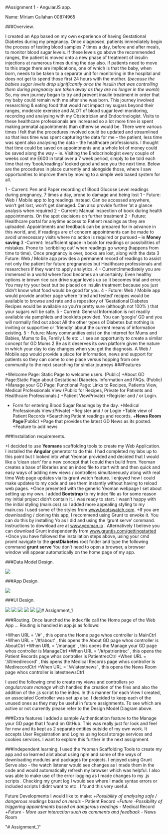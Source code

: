 ﻿#Assignment 1 - AngularJS app.

Name: Miriam Callahan 00874965

###Overview.

I created an App based on my own experience of having Gestational Diabetes during my pregnancy. Once diagnosed, patients immediately begin the process of testing blood samples 7 times a day, before and after meals,  to monitor blood sugar levels. If these levels go above the recommended ranges, the patient is moved onto a new phase of treatment of insulin injections at numerous times during the day also. If patients need to move to this stage there are implications, one of which is that the baby, when born, needs to be taken to a separate unit for monitoring in the hospital and does not get to spend those first 24 hours with the mother. (*because the babies sugar levels drop significantly once the insulin that was controlling them during pregnancy are taken away as they are no longer in the womb*) So, my own journey began to try and prevent insulin treatment in order that my baby could remain with me after she was born.
This journey involved researching & eating food that would not impact my sugars beyond their ranges, moderate exercise and ALOT of blood sugar level monitoring, recording and analysing with my Obstetrician and Endocrinologist. Visits to these healthcare professionals are increased so a lot more time is spent making prenatal appointments than otherwise would be. There were various times I felt that the procedures involved could be updated and streamlined so that less time was spent capturing the data for me – the patient, less time was spent also analysing the data – the healthcare professionals. I thought that time could be saved on appointments and a whole lot of money could be saved along the way – ie. Visiting the Endocrinologist every couple of weeks cost me E600 in total over a 7 week period, simply to be told each time that my ‘book/readings’ looked good and see you the next time. Below are the procedures in place currently and alongside those, where I saw opportunities to improve them by moving to a simple web based system for all. 

1 - Current: Pen and Paper recording of Blood Glucose Level readings during pregnancy, 7 times a day, prone to damage and being lost
1 - Future:  Web / Mobile app to log readings instead. Can be accessed anywhere, won’t get lost, won’t get damaged. Can also provide further ‘at a glance analysis when required
2 - Current: Manual inspection of book during health appointments. On the spot decisions on further treatment 
2 - Future: Healthcare portal for anytime access to Patient readings as they are uploaded. Appointments and feedback can be prepared for in advance in this world, and, if readings are of concern appointments can be made to avoid unnecessary visits where no action is required or pursued – ie **Money saving**
3 -Current: Insufficient space in book for readings or possibilities of mistakes. Prone to ‘scribbling out’ when readings go wrong (happens from time to time). Once pregnancy is over, books are lost, along with the data 
3 Future: Web / Mobile app provides a permanent record of readings to assist not only the patient for future pregnancies but Healthcare professionals and researchers if they want to apply analytics. 
4 - Current:Immediately you are immersed in a world where food becomes an uncertainty. Even healthy options ie brown rice can drive sugar levels up so it becomes trial and error. You may try your best but be placed on insulin treatment because you just didn’t know what food would be good for you. 
4 - Future: Web / Mobile app would provide another page where ‘tried and tested’ recipes would be available to browse and rate and a repository of ‘Gestational Diabetes Recipes would be available so you’re pretty sure (although not 100% ) that your sugars will be safe.
5 - Current: General Information is not readily available via pamphlets and booklets provided. You can ‘google’ GD and you will normally find out about All the other types of Diabetes but nothing is inviting or supportive or ‘friendly’ about the current means of information existing. 
5 - Future: Many communities exist on the internet for Mums and Babies, Mums to Be, Family Life etc .. I see an opportunity to create a similar concept for GD Mums 2 Be as it deserves its own platform given the nature in which your day to day changes when you get the diagnosis. A Web / Mobile app would provide a place for information, news and support for patients so they can come to one place versus hopping from one community to the next searching for similar journeys
###Features

+Welcome Page: Static Page to welcome users. (Public)
+About GD Page:Static Page about Gestational Diabetes. Information and FAQs. (Public)
+Manage your GD Page: Functional Page:  Links to Recipes, Patients View, Medical Professionals View (Public for Recipes, Private for Patients and Healthcare Professionals.)
+Patient ViewPrivate)
+Register and / or Login.
+ Form for entering Blood Sugar Readings by the day.
+Medical Professionals View:(Private)
+Register and / or Login
+Table view of Patient Records
+Searching Patient readings and records.
+**News Room Page**(Public)
+Page that provides the latest GD News as its posted.
+Feature to add news

###Installation requirements.

+I decided to use **Yeomans** scaffolding tools to create my Web Application. I installed the **Angular** generator to do this. I had completed my labs up to this point but I looked into what Yeoman provided and decided that I would like a ‘clean start’ for a new concept that I could then build from. Yeoman creates a base of libraries and an index file to start with and then quick and easy ways of adding new views / controllers simultaneously along with real time Web page updates via its grunt watch feature. I enjoyed how I could make updates to my code and see them instantly without having to reload web pages. 
+Once presented with the generic Yeoman webpage I set about setting up my own. I added **Bootstrap** to my index file as for some reason my initial project didn’t contain it. I was ready to start. I wasn’t happy with the initial styling (main.css) so I added more appealing styling to my main.css I used some of the styles from www.bootswatch.com. 
+If you are downloading / cloning this app, I recommend using Grunt to envoke it. You can do this by installing Yo as I did and using the ‘grunt serve’ command. Instructions to download are at www.yeoman.io . Alternatively I believe you can download Grunt independently from www.gruntjs.com/gettingstarted 
+Once you have followed the installation steps above, using your cmd promt navigate to the **gestDiabetes** root folder and type the following command **grunt serve** You don’t need to open a browser, a browser window will appear automatically on the home page of my app.

###Data Model Design.

![][Image1]

###App Design.

![][Image2]

###UI Design.

![][Image3]
![][Image4]
![][Image5]
![][Image6]
![][Image7]
![][Image8]

###Routing.
Once launched the index file call the Home page of the Web App ... Routing is handled in app.js as follows:

+When URL = '/#' , this opens the Home page whos controller is MainCtrl 
+When URL = '/#/about' , this opens the About GD page whos controller is AboutCtrl 
+When URL = '/manage' , this opens the Manage your GD page whos controller is ManageCtrl 
+When URL = '/#/patrientrec' , this opens the Patient Records page whos controller is PatientrecCtrl 
+When URL = '/#/medirecord' , this opens the Medical Records page whos controller is MedirecordCtrl 
+When URL = '/#/latestnews' , this opens the News Room page whos controller is latestnewsCtrl 

I used the following cmd to create my views and controllers *yo angular:route manage* which handled the creation of the files and also the addition of the .js script to the index. In this manner for each View I created, an associated Controller was set up also. I decided to keep each of the unused ones as they may be useful in future assignments. To see which are active or not currently please refer to the Design Model Diagram above.

###Extra features
I added a sample Authentication feature to the Manage your GD page that I found on GitHub. This was really just for look and feel for now and its kept as 2 separate entities outside of my own work. It accepts User Regsistration and Logins using local storage services and cookies services. I want to explore this further in the next assignment.

###Independent learning.
I used the Yeoman Scaffolding Tools to create my app and so learned alot about using npm and some of the ways of downloading modules and packages for projects. I enjoyed using Grunt Serve also - the watch listener would see changes as I made them in the code and would automatically refresh my browser which was helpful. I also was able to make use of the error logging as I made changes to my .js scripts . Checking my grunt log I would see where I made syntax errors or included scripts I didnt want to etc . I found this very useful.

Future Developments I would like to make:
+*Possibility of analysing safe / dangerous readings based on meals* - Patient Record
+*Future -Possibility of triggering appointments based on dangerous readings* - Medical Record
+*Future - More user interaction such as comments and feedback* - News Room


[image1]: ./DataModel.PNG
[image2]: ./DesignModel1.PNG
[image3]: ./navbar.PNG
[image4]: ./faveiconpic.PNG
[image5]: ./manage_UI_showinglinks.png
[image6]: ./recipes_thumbnail_gallery.PNG
[image7]: ./patientrec_add_delete_reading.PNG
[image8]: ./medicalrecord_search.PNG
"# Assignment_1" 
"# Assignment_1" 
